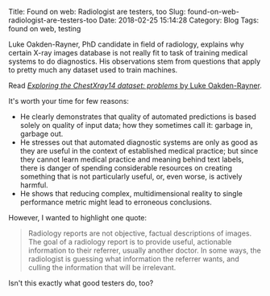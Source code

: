 Title: Found on web: Radiologist are testers, too
Slug: found-on-web-radiologist-are-testers-too
Date: 2018-02-25 15:14:28
Category: Blog
Tags: found on web, testing

Luke Oakden-Rayner, PhD candidate in field of radiology, explains why certain X-ray images database is not really fit to task of training medical systems to do diagnostics. His observations stem from questions that apply to pretty much any dataset used to train machines.

<!-- more -->

Read [*Exploring the ChestXray14 dataset: problems* by Luke Oakden-Rayner](
https://lukeoakdenrayner.wordpress.com/2017/12/18/the-chestxray14-dataset-problems/).

It's worth your time for few reasons:

* He clearly demonstrates that quality of automated predictions is based solely on quality of input data; how they sometimes call it: garbage in, garbage out.
* He stresses out that automated diagnostic systems are only as good as they are useful in the context of established medical practice; but since they cannot learn medical practice and meaning behind text labels, there is danger of spending considerable resources on creating something that is not particularly useful, or, even worse, is actively harmful.
* He shows that reducing complex, multidimensional reality to single performance metric might lead to erroneous conclusions.

However, I wanted to highlight one quote:

> Radiology reports are not objective, factual descriptions of images. The goal of a radiology report is to provide useful, actionable information to their referrer, usually another doctor. In some ways, the radiologist is guessing what information the referrer wants, and culling the information that will be irrelevant.

Isn't this exactly what good testers do, too?
